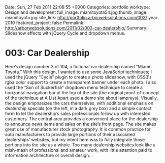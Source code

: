 Date: Sun, 27 Feb 2011 22:08:55 +0000
Categories: portfolio
worktype: Design and development
full_image: miamitoyota54.jpg
thumb_image: miamitoyota.jpg
site_link: http://portfolio.arborwebsolutions.com/003/
year: 2010
featured_project: false
Permalink: http://arborwebsolutions.com/2011/02/003-car-dealership/
Summary: Slideshow effects with jQuery Cycle and dropdown menus. 

# 003: Car Dealership

Here’s design number 3 of 104, a fictional car dealership named “Miami
Toyota.” With this design, I wanted to use some JavaScript techniques; I
used the jQuery “Cycle” plugin to create a photo slideshow, with CSS3′s
rgba color support to create a transparent banner under each photo. I
also used the “Son of Suckerfish” dropdown menu technique to create a
horizontal navigation bar at the top of the site (the original
proof-of-concept of the technique at A List Apart used a demo site about
lampreys). Visually, the design emphasizes the cars themselves, with
additional emphasis on dealership specials (on the left, in a dark grey
box) and a simple contact form to let the dealership’s sales
professionals follow up with interested customers. The central area
provides a convenient place for the dealership to announce news items
and sales on the site’s front page. The site makes great use of
manufacturer stock photography. It is common practice for auto
manufacturers to provide large portions of their associated dealerships’
websites, but my intent here was to fully integrate those portions into
the site as a whole. Too many dealership websites look like a mish-mash
of professional and amateur work, with little attention paid to
information architecture or overall design.
